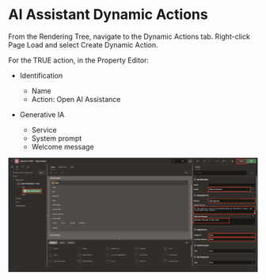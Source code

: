 # AI Assistant Dynamic Actions

From the Rendering Tree, navigate to the Dynamic Actions tab. Right-click Page Load and select Create Dynamic Action.

For the TRUE action, in the Property Editor:

- Identification

  - Name
  - Action: Open AI Assistance

- Generative IA
  - Service
  - System prompt
  - Welcome message

![Chat Assistance](images/chat_assistance.png)

